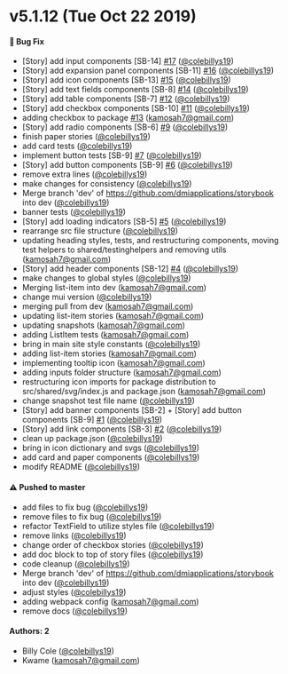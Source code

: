 # v5.1.12 (Tue Oct 22 2019)

#### 🐛  Bug Fix

- [Story] add input components [SB-14] [#17](https://github.com/dmiapplications/storybook/pull/17) ([@colebillys19](https://github.com/colebillys19))
- [Story] add expansion panel components [SB-11] [#16](https://github.com/dmiapplications/storybook/pull/16) ([@colebillys19](https://github.com/colebillys19))
- [Story] add icon components [SB-13] [#15](https://github.com/dmiapplications/storybook/pull/15) ([@colebillys19](https://github.com/colebillys19))
- [Story] add text fields components [SB-8] [#14](https://github.com/dmiapplications/storybook/pull/14) ([@colebillys19](https://github.com/colebillys19))
- [Story] add table components [SB-7] [#12](https://github.com/dmiapplications/storybook/pull/12) ([@colebillys19](https://github.com/colebillys19))
- [Story] add checkbox components [SB-10] [#11](https://github.com/dmiapplications/storybook/pull/11) ([@colebillys19](https://github.com/colebillys19))
- adding checkbox to package [#13](https://github.com/dmiapplications/storybook/pull/13) (kamosah7@gmail.com)
- [Story] add radio components [SB-6] [#9](https://github.com/dmiapplications/storybook/pull/9) ([@colebillys19](https://github.com/colebillys19))
- finish paper stories  ([@colebillys19](https://github.com/colebillys19))
- add card tests  ([@colebillys19](https://github.com/colebillys19))
- implement button tests [SB-9] [#7](https://github.com/dmiapplications/storybook/pull/7) ([@colebillys19](https://github.com/colebillys19))
- [Story] add button components [SB-9] [#6](https://github.com/dmiapplications/storybook/pull/6) ([@colebillys19](https://github.com/colebillys19))
- remove extra lines  ([@colebillys19](https://github.com/colebillys19))
- make changes for consistency  ([@colebillys19](https://github.com/colebillys19))
- Merge branch 'dev' of https://github.com/dmiapplications/storybook into dev  ([@colebillys19](https://github.com/colebillys19))
- banner tests  ([@colebillys19](https://github.com/colebillys19))
- [Story] add loading indicators [SB-5] [#5](https://github.com/dmiapplications/storybook/pull/5) ([@colebillys19](https://github.com/colebillys19))
- rearrange src file structure  ([@colebillys19](https://github.com/colebillys19))
- updating heading styles, tests, and restructuring components, moving test helpers to shared/testinghelpers and removing utils  (kamosah7@gmail.com)
- [Story] add header components [SB-12] [#4](https://github.com/dmiapplications/storybook/pull/4) ([@colebillys19](https://github.com/colebillys19))
- make changes to global styles  ([@colebillys19](https://github.com/colebillys19))
- Merging list-item into dev  (kamosah7@gmail.com)
- change mui version  ([@colebillys19](https://github.com/colebillys19))
- merging pull from dev  (kamosah7@gmail.com)
- updating list-item stories  (kamosah7@gmail.com)
- updating snapshots  (kamosah7@gmail.com)
- adding ListItem tests  (kamosah7@gmail.com)
- bring in main site style constants  ([@colebillys19](https://github.com/colebillys19))
- adding list-item stories  (kamosah7@gmail.com)
- implementing tooltip icon  (kamosah7@gmail.com)
- adding inputs folder structure  (kamosah7@gmail.com)
- restructuring icon imports for package distribution to src/shared/svg/index.js and package.json  (kamosah7@gmail.com)
- change snapshot test file name  ([@colebillys19](https://github.com/colebillys19))
- [Story] add banner components [SB-2] + [Story] add button components [SB-9] [#1](https://github.com/dmiapplications/storybook/pull/1) ([@colebillys19](https://github.com/colebillys19))
- [Story] add link components [SB-3] [#2](https://github.com/dmiapplications/storybook/pull/2) ([@colebillys19](https://github.com/colebillys19))
- clean up package.json  ([@colebillys19](https://github.com/colebillys19))
- bring in icon dictionary and svgs  ([@colebillys19](https://github.com/colebillys19))
- add card and paper components  ([@colebillys19](https://github.com/colebillys19))
- modify README  ([@colebillys19](https://github.com/colebillys19))

#### ⚠️  Pushed to master

- add files to fix bug  ([@colebillys19](https://github.com/colebillys19))
- remove files to fix bug  ([@colebillys19](https://github.com/colebillys19))
- refactor TextField to utilize styles file  ([@colebillys19](https://github.com/colebillys19))
- remove links  ([@colebillys19](https://github.com/colebillys19))
- change order of checkbox stories  ([@colebillys19](https://github.com/colebillys19))
- add doc block to top of story files  ([@colebillys19](https://github.com/colebillys19))
- code cleanup  ([@colebillys19](https://github.com/colebillys19))
- Merge branch 'dev' of https://github.com/dmiapplications/storybook into dev  ([@colebillys19](https://github.com/colebillys19))
- adjust styles  ([@colebillys19](https://github.com/colebillys19))
- adding webpack config  (kamosah7@gmail.com)
- remove docs  ([@colebillys19](https://github.com/colebillys19))

#### Authors: 2

- Billy Cole ([@colebillys19](https://github.com/colebillys19))
- Kwame (kamosah7@gmail.com)